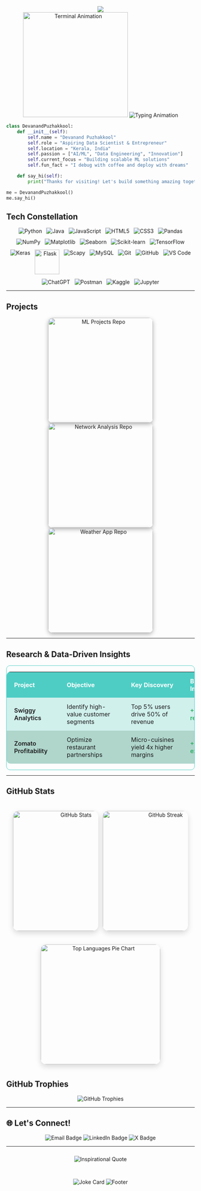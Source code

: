 <div align="center">
  <!-- Dynamic Header with Particles -->
  <img src="https://capsule-render.vercel.app/api?type=venom&color=0:667eea,50:764ba2,100:f093fb&height=300&section=header&text=Devanand%20Puzhakkool&fontSize=50&fontColor=auto&animation=fadeIn&fontAlignY=40&desc=Architect%20of%20Digital%20Innovation&descAlignY=65&descSize=20"/>
  <!-- Animated Coding Visuals --> 
</div>


<div align ="center">
<img src="https://media.giphy.com/media/CVtNe84hhYF9u/giphy.gif" width="280" alt="Terminal Animation" />

<img src="https://readme-typing-svg.herokuapp.com?font=Poppins&size=25&duration=3000&pause=1000&color=4ECDC4&center=true&vCenter=true&multiline=true&width=600&height=180&lines=Building+Tomorrow's+Solutions;Data+Scientist+%7C+ML+Engineer;Turning+Ideas+Into+Reality" alt="Typing Animation" />

</div>

```python
class DevanandPuzhakkool:
    def __init__(self):
        self.name = "Devanand Puzhakkool"
        self.role = "Aspiring Data Scientist & Entrepreneur"
        self.location = "Kerala, India"
        self.passion = ["AI/ML", "Data Engineering", "Innovation"]
        self.current_focus = "Building scalable ML solutions"
        self.fun_fact = "I debug with coffee and deploy with dreams"

    def say_hi(self):
        print("Thanks for visiting! Let's build something amazing together.")

me = DevanandPuzhakkool()
me.say_hi() 

```

## Tech Constellation

<p align="center" style="display: flex; flex-wrap: wrap; justify-content: center; gap: 12px; margin-top: 10px;">

  <img src="https://img.shields.io/badge/Python-3776AB?style=for-the-badge&logo=python&logoColor=white" alt="Python" />
  
  <img src="https://img.shields.io/badge/Java-ED8B00?style=for-the-badge&logo=openjdk&logoColor=white" alt="Java" />
  
  <img src="https://img.shields.io/badge/JavaScript-F7DF1E?style=for-the-badge&logo=javascript&logoColor=black" alt="JavaScript" />
  
  <img src="https://img.shields.io/badge/HTML5-E34F26?style=for-the-badge&logo=html5&logoColor=white" alt="HTML5" />
  
  <img src="https://img.shields.io/badge/CSS3-1572B6?style=for-the-badge&logo=css3&logoColor=white" alt="CSS3" />
  
  <img src="https://img.shields.io/badge/Pandas-150458?style=for-the-badge&logo=pandas&logoColor=white" alt="Pandas" />
  
  <img src="https://img.shields.io/badge/NumPy-013243?style=for-the-badge&logo=NumPy&logoColor=white" alt="NumPy" />
  
  <img src="https://img.shields.io/badge/Matplotlib-11557c?style=for-the-badge&logo=matplotlib&logoColor=white" alt="Matplotlib" />

  <img src="https://img.shields.io/badge/Seaborn-3776AB?style=for-the-badge" alt="Seaborn"/> 

 <img src="https://img.shields.io/badge/scikit--learn-F7931E?style=for-the-badge&logo=scikit-learn&logoColor=white" alt="Scikit-learn"/>
  
  <img src="https://img.shields.io/badge/TensorFlow-FF6F00?style=for-the-badge&logo=tensorflow&logoColor=white" alt="TensorFlow" />
  
  <img src="https://img.shields.io/badge/Keras-D00000?style=for-the-badge&logo=keras&logoColor=white" alt="Keras" />
 
 <img src="https://img.shields.io/badge/Flask-000000?style=for-the-badge&logo=flask&logoColor=white" alt="Flask" width="66" />

 <img src="https://img.shields.io/badge/Scapy-0C4B33?style=for-the-badge&logo=scapy&logoColor=white" alt="Scapy" />
 
  <img src="https://img.shields.io/badge/MySQL-4479A1?style=for-the-badge&logo=mysql&logoColor=white" alt="MySQL" />

  <img src="https://img.shields.io/badge/Git-F05032?style=for-the-badge&logo=git&logoColor=white" alt="Git" />
  
  <img src="https://img.shields.io/badge/GitHub-181717?style=for-the-badge&logo=github&logoColor=white" alt="GitHub" />
  
  <img src="https://img.shields.io/badge/VS_Code-007ACC?style=for-the-badge&logo=visual-studio-code&logoColor=white" alt="VS Code" />
  
  <img src="https://img.shields.io/badge/ChatGPT-10A37F?style=for-the-badge&logo=chatgpt&logoColor=white" alt="ChatGPT" />
 	  
  <img src="https://img.shields.io/badge/Postman-FF6C37?style=for-the-badge&logo=postman&logoColor=white" alt="Postman" />

  
  <img src="https://img.shields.io/badge/Kaggle-20BEFF?style=for-the-badge&logo=kaggle&logoColor=white" alt="Kaggle" />
  
  <img src="https://img.shields.io/badge/Jupyter-F37626?style=for-the-badge&logo=jupyter&logoColor=white" alt="Jupyter" />

</p>



---

## Projects

<p align="center">
  <a href="https://github.com/CodeByD3v/ml-projects" target="_blank" rel="noopener noreferrer" style="text-decoration:none; display:inline-block; margin: 0 20px; width: 280px;">
    <img
      src="https://github-readme-stats.vercel.app/api/pin/?username=CodeByD3v&repo=ml-projects&theme=dracula&hide_border=true"
      alt="ML Projects Repo"
      width="280"
      style="border-radius: 12px; box-shadow: 0 4px 12px rgba(0,0,0,0.3);"
    />
  </a>

  <a href="https://github.com/CodeByD3v/Network-Analysis" target="_blank" rel="noopener noreferrer" style="text-decoration:none; display:inline-block; margin: 0 20px; width: 280px;">
    <img
      src="https://github-readme-stats.vercel.app/api/pin/?username=CodeByD3v&repo=Network-Analysis&theme=dracula&hide_border=true"
      alt="Network Analysis Repo"
      width="280"
      style="border-radius: 12px; box-shadow: 0 4px 12px rgba(0,0,0,0.3);"
    />
  </a>

  <a href="https://github.com/CodeByD3v/Weather-App" target="_blank" rel="noopener noreferrer" style="text-decoration:none; display:inline-block; margin: 0 20px; width: 280px;">
    <img
      src="https://github-readme-stats.vercel.app/api/pin/?username=CodeByD3v&repo=Weather-App&theme=dracula&hide_border=true"
      alt="Weather App Repo"
      width="280"
      style="border-radius: 12px; box-shadow: 0 4px 12px rgba(0,0,0,0.3);"
    />
  </a>
</p>

---

## Research & Data-Driven Insights

<div align="center" style="margin-top: 15px; overflow-x: auto; border-radius: 10px; border: 1px solid #4ECDC4;">
  <table style="border-collapse: separate; border-spacing: 0; min-width: 600px; width: 100%; border-radius: 10px;">

   <thead>
      <tr style="background-color: #4ECDC4; color: white; font-weight: 600;">
        <th style="padding: 14px 20px; text-align: left;">Project</th>
        <th style="padding: 14px 20px; text-align: left;">Objective</th>
        <th style="padding: 14px 20px; text-align: left;">Key Discovery</th>
        <th style="padding: 14px 20px; text-align: left;">Business Impact</th>
      </tr>
    </thead>

   <tbody>
      <tr style="background-color: #D0F0EC;">
        <td style="padding: 14px 20px; font-weight: 600;">Swiggy Analytics</td>
        <td style="padding: 14px 20px;">Identify high-value customer segments</td>
        <td style="padding: 14px 20px;">Top 5% users drive 50% of revenue</td>
        <td style="padding: 14px 20px; color: #27AE60; font-weight: 600;">+30% retention</td>
      </tr>
      <tr style="background-color: #B0D6CC;">
        <td style="padding: 14px 20px; font-weight: 600;">Zomato Profitability</td>
        <td style="padding: 14px 20px;">Optimize restaurant partnerships</td>
        <td style="padding: 14px 20px;">Micro-cuisines yield 4x higher margins</td>
        <td style="padding: 14px 20px; color: #27AE60; font-weight: 600;">+20% expansion</td>
      </tr>
    </tbody>

  </table>
</div>

---

## GitHub Stats

<div align="center" style="max-width:700px; margin:40px auto; padding:0 15px;">

  <!-- Stats & Streak side by side -->
  <div style="display:flex; justify-content:center; gap:12px; flex-wrap:wrap;">
    <img
      src="https://github-readme-stats.vercel.app/api?username=CodeByD3v&show_icons=true&theme=react&bg_color=0D1117&title_color=4ECDC4&icon_color=667eea&text_color=ffffff&border_color=30363d&hide_border=false&border_radius=15&custom_title=GitHub%20Performance%20Metrics"
      alt="GitHub Stats"
      style="border-radius:15px; box-shadow:0 6px 15px rgba(0,0,0,0.15); width:320px; max-width:48%; object-fit:contain;"
    />
    <img
      src="https://streak-stats.demolab.com?user=CodeByD3v&theme=react&background=0D1117&border=30363d&stroke=4ECDC4&ring=667eea&fire=ff6b6b&currStreakNum=ffffff&sideNums=ffffff&currStreakLabel=4ECDC4&sideLabels=4ECDC4&dates=ffffff&border_radius=15"
      alt="GitHub Streak"
      style="border-radius:15px; box-shadow:0 6px 15px rgba(0,0,0,0.15); width:320px; max-width:48%; object-fit:contain;"
    />
  </div>

  <!-- Top languages donut chart -->
  <div style="margin-top:36px;">
    <img
      src="https://github-readme-stats.vercel.app/api/top-langs/?username=CodeByD3v&layout=donut&theme=react&bg_color=0D1117&title_color=4ECDC4&icon_color=667eea&text_color=ffffff&border_color=30363d&hide_border=false&border_radius=15&langs_count=8&custom_title=Technology%20Distribution"
      alt="Top Languages Pie Chart"
      width="320"
      style="border-radius:15px; box-shadow:0 6px 15px rgba(0,0,0,0.15); display:block; margin:0 auto;"
    />
  </div>

</div>


## GitHub Trophies

<div align="center">
<img src="https://github-profile-trophy.vercel.app/?username=CodeByD3v&theme=discord&no-frame=true&row=2&column=4&margin-w=15&margin-h=15" alt="GitHub Trophies" /> 
</div>

---

## 🌐 Let's Connect!

<p align="center">
  <a href="mailto:pdevanand910@gmail.com" style="text-decoration:none;">
    <img src="https://img.shields.io/badge/EMAIL-D14836?style=for-the-badge&logo=gmail&logoColor=white" alt="Email Badge"/>
  </a>
  <a href="https://www.linkedin.com/in/devanand-puzhakkool" target="_blank" style="text-decoration:none;">
    <img src="https://img.shields.io/badge/LINKEDIN-0077B5?style=for-the-badge&logo=linkedin&logoColor=white" alt="LinkedIn Badge"/>
  </a>
  <a href="https://x.com/Devanan91022139?t=1VeXJSPomKsj87FpjKblqQ&s=09" target="_blank" style="text-decoration:none;">
    <img src="https://img.shields.io/badge/PROFILE-000000?style=for-the-badge&logo=x&logoColor=white" alt="X Badge"/>
  </a>
</p>

---

<div align="center" style="margin-top: 25px;">
  <img src="https://quotes-github-readme.vercel.app/api?type=horizontal&theme=dracula&quote=Those%20who%20can%20imagine%20anything,%20can%20create%20the%20impossible&author=Alan%20Turing" alt="Inspirational Quote" style="max-width: 700px;" />

 <img src="https://readme-jokes.vercel.app/api?theme=dracula&hideBorder" alt="Joke Card" style="margin-top: 12px;" /> <img src="https://capsule-render.vercel.app/api?type=waving&color=gradient&height=150&section=footer" alt="Footer" style="margin-top: 30px;" /> </div> 
